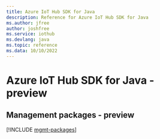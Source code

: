 ```yaml
---
title: Azure IoT Hub SDK for Java
description: Reference for Azure IoT Hub SDK for Java
ms.author: jfree
author: joshfree
ms.service: iothub
ms.devlang: java
ms.topic: reference
ms.data: 10/10/2022
---
```

# Azure IoT Hub SDK for Java - preview

## Management packages - preview
[!INCLUDE [mgmt-packages](iot-hub-mgmt-index.md)]
